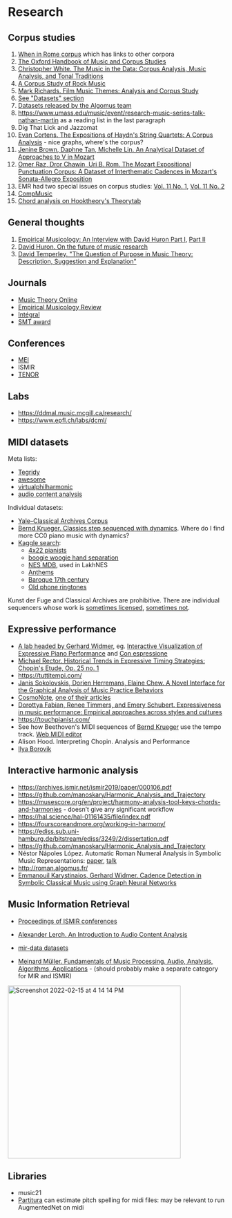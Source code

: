 Research
===

Corpus studies
---

1. [When in Rome corpus](https://github.com/MarkGotham/When-in-Rome) which has links to other corpora 
1. [The Oxford Handbook of Music and Corpus Studies](https://academic.oup.com/edited-volume/41992)
2. [Christopher White. The Music in the Data: Corpus Analysis, Music Analysis, and Tonal Traditions](https://www.routledge.com/The-Music-in-the-Data-Corpus-Analysis-Music-Analysis-and-Tonal-Traditions/White/p/book/9781032259222)
3. [A Corpus Study of Rock Music](http://rockcorpus.midside.com/)
6. [Mark Richards. Film Music Themes: Analysis and Corpus Study](https://mtosmt.org/issues/mto.16.22.1/mto.16.22.1.richards.php)
7. [See "Datasets" section](https://marcos.sampaio.me/en/talk/2020-computational-musicology-algorithms-datasets/)
8. [Datasets released by the Algomus team](http://www.algomus.fr/data/)
9. https://www.umass.edu/music/event/research-music-series-talk-nathan-martin as a reading list in the last paragraph
10. Dig That Lick and Jazzomat
11. [Evan Cortens. The Expositions of Haydn's String Quartets: A Corpus Analysis](https://remix.berklee.edu/cgi/viewcontent.cgi?article=1022&context=haydn-journal) - nice graphs, where's the corpus?
12. [Jenine Brown, Daphne Tan, Michelle Lin. An Analytical Dataset of Approaches to V in Mozart](https://emusicology.org/index.php/EMR/article/view/8511/7815)
13. [Omer Raz, Dror Chawin, Uri B. Rom. The Mozart Expositional Punctuation Corpus: A Dataset of Interthematic Cadences in Mozart's Sonata-Allegro Exposition](https://emusicology.org/index.php/EMR/article/view/7648/6273)
14. EMR had two special issues on corpus studies: [Vol. 11 No. 1](https://emusicology.org/index.php/EMR/issue/view/166), [Vol. 11 No. 2](https://emusicology.org/index.php/EMR/issue/view/168)
15. [CompMusic](https://compmusic.upf.edu/corpora)
16. [Chord analysis on Hooktheory's Theorytab](https://salu133445.github.io/pdf/chord_progression_analysis_report.pdf)


General thoughts
---

1. [Empirical Musicology: An Interview with David Huron Part I](https://emusicology.org/index.php/EMR/article/view/7718/5744), [Part II](https://emusicology.org/article/view/8103/6032)
3. [David Huron. On the future of music research](https://kb.osu.edu/bitstream/handle/1811/93138/1/FDMC_2021_Huron_005.pdf)
1. [David Temperley. "The Question of Purpose in Music Theory: Description, Suggestion and Explanation"](http://davidtemperley.com/wp-content/uploads/2015/11/temperley-cm99.pdf)




Journals
---

- [Music Theory Online](https://www.mtosmt.org/)
- [Empirical Musicology Review](https://emusicology.org/)
- [Intégral](https://www.esm.rochester.edu/integral/)
- [SMT award](https://societymusictheory.org/archives/awards/publications)

Conferences
---

- [MEI](https://music-encoding.org/conference/proceedings.html)
- ISMIR
- [TENOR](https://www.tenor-conference.org/)

Labs
---
- https://ddmal.music.mcgill.ca/research/
- https://www.epfl.ch/labs/dcml/


MIDI datasets
---

Meta lists:
- [Tegridy](https://github.com/asigalov61/Tegridy-MIDI-Dataset)
- [awesome](https://github.com/albertmeronyo/awesome-midi-sources)
- [virtualphilharmonic](http://www.virtualphilharmonic.co.uk/MIDIlinks.htm)
- [audio content analysis](https://www.audiocontentanalysis.org/datasets.html)

Individual datasets:
- [Yale–Classical Archives Corpus](https://ycac.yale.edu/)
- [Bernd Krueger. Classics step sequenced with dynamics](http://www.piano-midi.de/). Where do I find more CC0 piano music with dynamics?
- [Kaggle search](https://www.kaggle.com/search?q=midi+in%3Adatasets):
  - [4x22 pianists](https://www.kaggle.com/datasets/ashkhagan/the-vienna-4x22-piano-corpus)
  - [boogie woogie hand separation](https://www.kaggle.com/datasets/burekpapi/sepiwoogie)
  - [NES MDB](https://www.kaggle.com/datasets/imsparsh/nes-mdb-dataset), used in LakhNES
  - [Anthems](https://www.kaggle.com/datasets/awesomepgm/national-anthems-of-every-country)
  - [Baroque 17th century](https://www.kaggle.com/datasets/celiarubiomadrigal/baroque-midi-music-17th-century)
  - [Old phone ringtones](https://www.kaggle.com/datasets/narektorosyan/old-phone-ringtones-as-midi)

Kunst der Fuge and Classical Archives are prohibitive. There are individual sequencers whose work is [sometimes licensed](http://www.piano-midi.de/), [sometimes not](http://www.bc9.jp/~oguri/indexe1.html).


Expressive performance
---

- [A lab headed by Gerhard Widmer](https://www.jku.at/en/research/research-documentation/research-unit/308/), eg. [Interactive Visualization of Expressive Piano Performance](http://www.cp.jku.at/research/papers/Gasser_diplomarbeit.pdf) and [Con espressione](https://vimeo.com/516752581)
- [Michael Rector. Historical Trends in Expressive Timing Strategies: Chopin's Etude, Op. 25 no. 1](https://emusicology.org/index.php/EMR/article/view/7338/6026)
- https://tuttitempi.com/
- [Janis Sokolovskis, Dorien Herremans, Elaine Chew. A Novel Interface for the Graphical Analysis of Music Practice Behaviors](https://www.frontiersin.org/articles/10.3389/fpsyg.2018.02292/full)
- [CosmoNote](https://cosmonote.isd.kcl.ac.uk/), [one of their articles](https://hal.science/hal-03856199/file/22020.pdf)
- [Dorottya Fabian, Renee Timmers, and Emery Schubert. Expressiveness in music performance: Empirical approaches across styles and cultures](https://amzn.to/34XbpMk)
- https://touchpianist.com/
- See how Beethoven's MIDI sequences of [Bernd Krueger](http://www.piano-midi.de/beeth.htm) use the tempo track. [Web MIDI editor](https://signal.vercel.app/)
- Alison Hood. Interpreting Chopin. Analysis and Performance
- [Ilya Borovik](https://scholar.google.com/citations?user=F9BpdRMAAAAJ&hl=ru)


Interactive harmonic analysis
---

- https://archives.ismir.net/ismir2019/paper/000106.pdf
- https://github.com/manoskary/Harmonic_Analysis_and_Trajectory
- https://musescore.org/en/project/harmony-analysis-tool-keys-chords-and-harmonies - doesn’t give any significant workflow 
- https://hal.science/hal-01161435/file/index.pdf 
- https://fourscoreandmore.org/working-in-harmony/
- https://ediss.sub.uni-hamburg.de/bitstream/ediss/3249/2/dissertation.pdf
- https://github.com/manoskary/Harmonic_Analysis_and_Trajectory
- Néstor Nápoles López. Automatic Roman Numeral Analysis in Symbolic Music Representations: [paper](https://escholarship.mcgill.ca/downloads/2j62s995f), [talk](https://www.youtube.com/watch?v=Obf10v9AN-w)
- http://roman.algomus.fr/
- [Emmanouil Karystinaios, Gerhard Widmer. Cadence Detection in Symbolic Classical Music using Graph Neural Networks](https://github.com/manoskary/cadet)


Music Information Retrieval
---

- [Proceedings of ISMIR conferences](https://ismir.net/conferences/)

- [Alexander Lerch. An Introduction to Audio Content Analysis](https://www.audiocontentanalysis.org/)

- [mir-data datasets](https://mirdata.readthedocs.io/en/latest/source/quick_reference.html)

- [Meinard Müller. Fundamentals of Music Processing. Audio, Analysis, Algorithms, Applications](https://amzn.to/3HRrgKJ) - (should probably make a separate category for MIR and ISMIR)

<img width="400" alt="Screenshot 2022-02-15 at 4 14 14 PM" src="https://user-images.githubusercontent.com/1491908/154069157-6a3bdc98-f5d5-4fa2-b0c8-aa325b4fc11c.png">

Libraries
---

- music21
- [Partitura](https://arxiv.org/abs/2206.01071) can estimate pitch spelling for midi files: may be relevant to run AugmentedNet on midi





